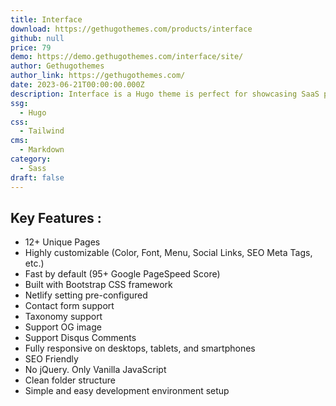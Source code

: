 ```yaml
---
title: Interface
download: https://gethugothemes.com/products/interface
github: null
price: 79
demo: https://demo.gethugothemes.com/interface/site/
author: Gethugothemes
author_link: https://gethugothemes.com/
date: 2023-06-21T00:00:00.000Z
description: Interface is a Hugo theme is perfect for showcasing SaaS products.
ssg:
  - Hugo
css:
  - Tailwind
cms:
  - Markdown
category:
  - Sass
draft: false
---
```


## Key Features :

- 12+ Unique Pages
- Highly customizable (Color, Font, Menu, Social Links, SEO Meta Tags, etc.)
- Fast by default (95+ Google PageSpeed Score)
- Built with Bootstrap CSS framework
- Netlify setting pre-configured
- Contact form support
- Taxonomy support
- Support OG image
- Support Disqus Comments
- Fully responsive on desktops, tablets, and smartphones
- SEO Friendly
- No jQuery. Only Vanilla JavaScript
- Clean folder structure
- Simple and easy development environment setup
